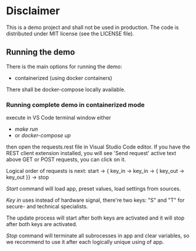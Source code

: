 # Disclaimer 

This is a demo project and shall not be used in production.
The code is distributed under MIT license (see the LICENSE file).


## Running the demo

There is the main options for running the demo:
- containerized (using docker containers)

There shall be docker-compose locally available.

### Running complete demo in containerized mode

execute in VS Code terminal window either
- _make run_
- or _docker-compose up_

then open the requests.rest file in Visual Studio Code editor. If you have the REST client extension installed, you will see 'Send request' active text above GET or POST requests, you can click on it.

Logical order of requests is next: start -> { key_in -> key_in -> { key_out -> key_out }} -> stop

_Start_ command will load app, preset values, load settings from sources.

_Key in_ uses instead of hardware signal, there're two keys: "S" and "T" for secure- and technical specialists. 

The update process will start after both keys are activated and it will stop after both keys are activated.

_Stop_ command will terminate all subrocesses in app and clear variables, so we recommend to use it after each logically unique using of app.
